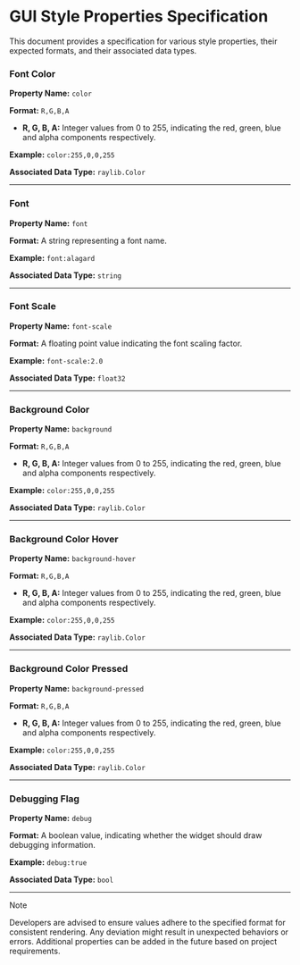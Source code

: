 <!-- LTeX: language=en-US -->
# GUI Style Properties Specification

This document provides a specification for various style properties, their expected formats, and their associated data types.

### Font Color

**Property Name:** `color`

**Format:** `R,G,B,A`

- **R, G, B, A:** Integer values from 0 to 255, indicating the red, green, blue and alpha components respectively.

**Example:** `color:255,0,0,255`

**Associated Data Type:** `raylib.Color`

---

### Font

**Property Name:** `font`

**Format:** A string representing a font name.

**Example:** `font:alagard`

**Associated Data Type:** `string`

---

### Font Scale

**Property Name:** `font-scale`

**Format:** A floating point value indicating the font scaling factor.

**Example:** `font-scale:2.0`

**Associated Data Type:** `float32`

---

### Background Color

**Property Name:** `background`

**Format:** `R,G,B,A`

- **R, G, B, A:** Integer values from 0 to 255, indicating the red, green, blue and alpha components respectively.

**Example:** `color:255,0,0,255`

**Associated Data Type:** `raylib.Color`

---

### Background Color Hover

**Property Name:** `background-hover`

**Format:** `R,G,B,A`

- **R, G, B, A:** Integer values from 0 to 255, indicating the red, green, blue and alpha components respectively.

**Example:** `color:255,0,0,255`

**Associated Data Type:** `raylib.Color`

---

### Background Color Pressed

**Property Name:** `background-pressed`

**Format:** `R,G,B,A`

- **R, G, B, A:** Integer values from 0 to 255, indicating the red, green, blue and alpha components respectively.

**Example:** `color:255,0,0,255`

**Associated Data Type:** `raylib.Color`

---

### Debugging Flag

**Property Name:** `debug`

**Format:** A boolean value, indicating whether the widget should draw debugging information.

**Example:** `debug:true`

**Associated Data Type:** `bool`

---

> [!NOTE]
> Developers are advised to ensure values adhere to the specified format for
> consistent rendering. Any deviation might result in unexpected behaviors or
> errors. Additional properties can be added in the future based on project
> requirements.
